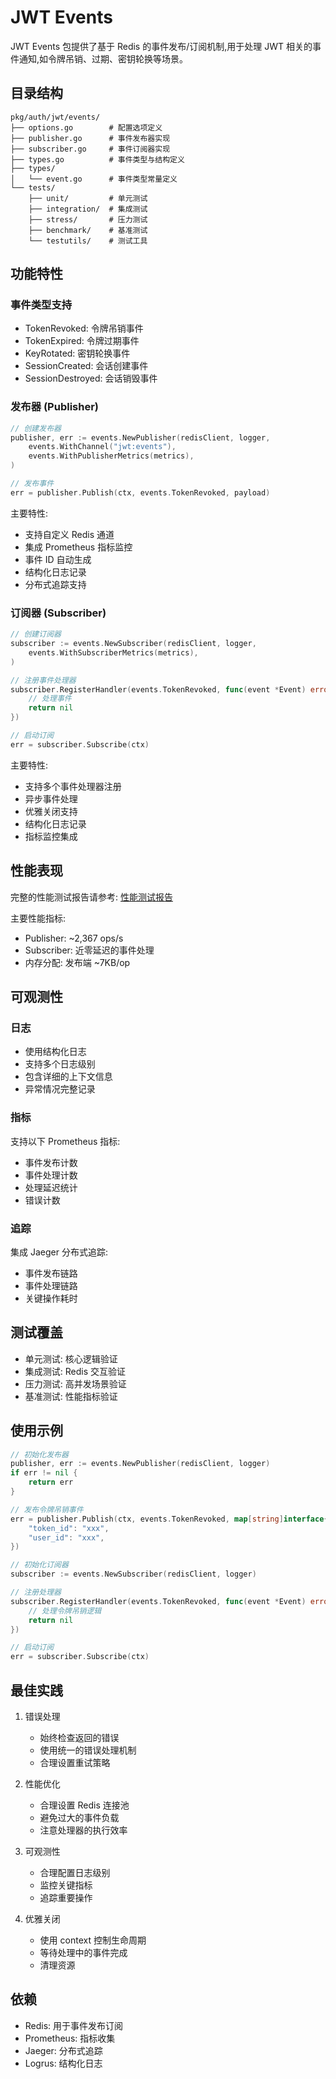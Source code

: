 # JWT Events

JWT Events 包提供了基于 Redis 的事件发布/订阅机制,用于处理 JWT 相关的事件通知,如令牌吊销、过期、密钥轮换等场景。

## 目录结构

```
pkg/auth/jwt/events/
├── options.go        # 配置选项定义
├── publisher.go      # 事件发布器实现
├── subscriber.go     # 事件订阅器实现  
├── types.go          # 事件类型与结构定义
├── types/
│   └── event.go      # 事件类型常量定义
└── tests/
    ├── unit/         # 单元测试
    ├── integration/  # 集成测试  
    ├── stress/       # 压力测试
    ├── benchmark/    # 基准测试
    └── testutils/    # 测试工具
```

## 功能特性

### 事件类型支持

- TokenRevoked: 令牌吊销事件
- TokenExpired: 令牌过期事件  
- KeyRotated: 密钥轮换事件
- SessionCreated: 会话创建事件
- SessionDestroyed: 会话销毁事件

### 发布器 (Publisher)

```go
// 创建发布器
publisher, err := events.NewPublisher(redisClient, logger, 
    events.WithChannel("jwt:events"),
    events.WithPublisherMetrics(metrics),
)

// 发布事件
err = publisher.Publish(ctx, events.TokenRevoked, payload)
```

主要特性:
- 支持自定义 Redis 通道
- 集成 Prometheus 指标监控
- 事件 ID 自动生成
- 结构化日志记录
- 分布式追踪支持

### 订阅器 (Subscriber)

```go
// 创建订阅器
subscriber := events.NewSubscriber(redisClient, logger,
    events.WithSubscriberMetrics(metrics),
)

// 注册事件处理器
subscriber.RegisterHandler(events.TokenRevoked, func(event *Event) error {
    // 处理事件
    return nil
})

// 启动订阅
err = subscriber.Subscribe(ctx)
```

主要特性:
- 支持多个事件处理器注册
- 异步事件处理
- 优雅关闭支持
- 结构化日志记录
- 指标监控集成

## 性能表现

完整的性能测试报告请参考: [性能测试报告](tests/benchmark/README.md)

主要性能指标:
- Publisher: ~2,367 ops/s
- Subscriber: 近零延迟的事件处理
- 内存分配: 发布端 ~7KB/op

## 可观测性

### 日志

- 使用结构化日志
- 支持多个日志级别
- 包含详细的上下文信息
- 异常情况完整记录

### 指标

支持以下 Prometheus 指标:
- 事件发布计数
- 事件处理计数
- 处理延迟统计
- 错误计数

### 追踪

集成 Jaeger 分布式追踪:
- 事件发布链路
- 事件处理链路
- 关键操作耗时

## 测试覆盖

- 单元测试: 核心逻辑验证
- 集成测试: Redis 交互验证
- 压力测试: 高并发场景验证
- 基准测试: 性能指标验证

## 使用示例

```go
// 初始化发布器
publisher, err := events.NewPublisher(redisClient, logger)
if err != nil {
    return err
}

// 发布令牌吊销事件
err = publisher.Publish(ctx, events.TokenRevoked, map[string]interface{}{
    "token_id": "xxx",
    "user_id": "xxx",
})

// 初始化订阅器
subscriber := events.NewSubscriber(redisClient, logger)

// 注册处理器
subscriber.RegisterHandler(events.TokenRevoked, func(event *Event) error {
    // 处理令牌吊销逻辑
    return nil
})

// 启动订阅
err = subscriber.Subscribe(ctx)
```

## 最佳实践

1. 错误处理
   - 始终检查返回的错误
   - 使用统一的错误处理机制
   - 合理设置重试策略

2. 性能优化
   - 合理设置 Redis 连接池
   - 避免过大的事件负载
   - 注意处理器的执行效率

3. 可观测性
   - 合理配置日志级别
   - 监控关键指标
   - 追踪重要操作

4. 优雅关闭
   - 使用 context 控制生命周期
   - 等待处理中的事件完成
   - 清理资源

## 依赖

- Redis: 用于事件发布订阅
- Prometheus: 指标收集
- Jaeger: 分布式追踪
- Logrus: 结构化日志
